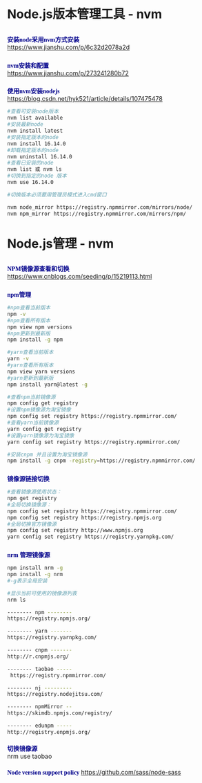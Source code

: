 
# Node.js版本管理工具 - nvm

##

### <font face="Meiryo UI" color=#00008B>

**安装node采用nvm方式安装**
</font>  
<https://www.jianshu.com/p/6c32d2078a2d>

### <font face="Meiryo UI" color=#00008B>

**nvm安装和配置**
</font>  
<https://www.jianshu.com/p/273241280b72>

### <font face="Meiryo UI" color=#00008B>

**使用nvm安装nodejs**
</font>  
<https://blog.csdn.net/hyk521/article/details/107475478>

``` bash
#查看可安装node版本
nvm list available
#安装最新node 
nvm install latest 
#安装指定版本的node   
nvm install 16.14.0 
#卸载指定版本的node 
nvm uninstall 16.14.0
#查看已安装的node  
nvm list 或 nvm ls 
#切换到指定的node 版本
nvm use 16.14.0   

#切换版本必须要用管理员模式进入cmd窗口

nvm node_mirror https://registry.npmmirror.com/mirrors/node/  
nvm npm_mirror https://registry.npmmirror.com/mirrors/npm/  

```

# Node.js管理 - nvm

##

### <font face="Meiryo UI" color=#00008B>

**NPM镜像源查看和切换**
</font>  
<https://www.cnblogs.com/seeding/p/15219113.html>

### <font face="Meiryo UI" color=#00008B>

**npm管理**
</font>  

``` bash
#npm查看当前版本  
npm -v  
#npm查看所有版本  
npm view npm versions  
#npm更新到最新版  
npm install -g npm

#yarn查看当前版本
yarn -v
#yarn查看所有版本 
npm view yarn versions 
#yarn更新到最新版 
npm install yarn@latest -g

#查看npm当前镜像源 
npm config get registry 
#设置npm镜像源为淘宝镜像
npm config set registry https://registry.npmmirror.com/  
#查看yarn当前镜像源
yarn config get registry  
#设置yarn镜像源为淘宝镜像
yarn config set registry https://registry.npmmirror.com/ 

#安装cnpm 并且设置为淘宝镜像源
npm install -g cnpm -registry=https://registry.npmmirror.com/
```

### <font face="Meiryo UI" color=#00008B>

**镜像源链接切换**
</font>  

``` bash
#查看镜像源使用状态： 
npm get registry 
#全局切换镜像源： 
npm config set registry https://registry.npmmirror.com/
npm config set registry https://registry.npmjs.org 
#全局切换官方镜像源 
npm config set registry http://www.npmjs.org
yarn config set registry https://registry.yarnpkg.com/
```

### <font face="Meiryo UI" color=#00008B>

**nrm 管理镜像源**
</font>

``` bash
npm install nrm -g
npm install -g nrm
#-g表示全局安装

#显示当前可使用的镜像源列表 
nrm ls

-------- npm -------- 
https://registry.npmjs.org/ 

-------- yarn ------- 
https://registry.yarnpkg.com/ 

-------- cnpm ------- 
http://r.cnpmjs.org/ 

-------- taobao ----- 
 https://registry.npmmirror.com/ 

-------- nj --------- 
https://registry.nodejitsu.com/ 

-------- npmMirror -- 
https://skimdb.npmjs.com/registry/ 

-------- edunpm ----- 
http://registry.enpmjs.org/
```

#### <font face="Meiryo UI" color=#00008B>

**切换镜像源**
</font>  
nrm use taobao

#### <font face="Meiryo UI" color=#00008B>

**Node version support policy**
</font>
<https://github.com/sass/node-sass>
